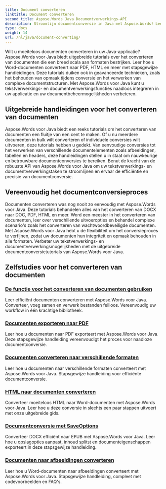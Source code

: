 ```yaml
---
title: Document converteren
linktitle: Document converteren
second_title: Aspose.Words Java Documentverwerkings-API
description: Stroomlijn documentconversie in Java met Aspose.Words! Leer uitgebreide handleidingen voor tekstverwerking en documentverwerking
type: docs
weight: 14
url: /nl/java/document-converting/
---
```


Wilt u moeiteloos documenten converteren in uw Java-applicatie? Aspose.Words voor Java biedt uitgebreide tutorials over het converteren van documenten die een breed scala aan formaten bestrijken. Leer hoe u Word-documenten converteert naar PDF, HTML en meer met stapsgewijze handleidingen. Deze tutorials duiken ook in geavanceerde technieken, zoals het behouden van opmaak tijdens conversie en het verwerken van complexe documentstructuren. Met Aspose.Words voor Java kunt u tekstverwerkings- en documentverwerkingsfuncties naadloos integreren in uw applicatie en uw documentbeheermogelijkheden verbeteren.

## Uitgebreide handleidingen voor het converteren van documenten

Aspose.Words voor Java biedt een reeks tutorials om het converteren van documenten een fluitje van een cent te maken. Of u nu meerdere documenten in bulk wilt converteren of individuele conversies wilt uitvoeren, deze tutorials hebben u gedekt. Van eenvoudige conversies tot het verwerken van verschillende documentelementen zoals afbeeldingen, tabellen en headers, deze handleidingen stellen u in staat om nauwkeurige en betrouwbare documentconversies te bereiken. Benut de kracht van de robuuste API van Aspose.Words voor Java om uw tekstverwerkings- en documentverwerkingstaken te stroomlijnen en ervaar de efficiëntie en precisie van documentconversie.

## Vereenvoudig het documentconversieproces

Documenten converteren was nog nooit zo eenvoudig met Aspose.Words voor Java. Deze tutorials behandelen alles van het converteren van DOCX naar DOC, PDF, HTML en meer. Word een meester in het converteren van documenten, leer over verschillende uitvoeropties en behandel complexe scenario's zoals het converteren van wachtwoordbeveiligde documenten. Met Aspose.Words voor Java hebt u de flexibiliteit om het conversieproces te verfijnen, zodat uw documenten hun integriteit en opmaak behouden in alle formaten. Verbeter uw tekstverwerkings- en documentverwerkingsmogelijkheden met de uitgebreide documentconversietutorials van Aspose.Words voor Java.

## Zelfstudies voor het converteren van documenten

### [De functie voor het converteren van documenten gebruiken](./using-document-converting/)
Leer efficiënt documenten converteren met Aspose.Words voor Java. Converteer, voeg samen en verwerk bestanden feilloos. Vereenvoudig uw workflow in één krachtige bibliotheek.
### [Documenten exporteren naar PDF](./exporting-documents-to-pdf/)
Leer hoe u documenten naar PDF exporteert met Aspose.Words voor Java. Deze stapsgewijze handleiding vereenvoudigt het proces voor naadloze documentconversie.
### [Documenten converteren naar verschillende formaten](./converting-documents-different-formats/)
Leer hoe u documenten naar verschillende formaten converteert met Aspose.Words voor Java. Stapsgewijze handleiding voor efficiënte documentconversie.
### [HTML naar documenten converteren](./converting-html-documents/)
Converteer moeiteloos HTML naar Word-documenten met Aspose.Words voor Java. Leer hoe u deze conversie in slechts een paar stappen uitvoert met onze uitgebreide gids.
### [Documentconversie met SaveOptions](./document-conversion-saveoptions/)
Converteer DOCX efficiënt naar EPUB met Aspose.Words voor Java. Leer hoe u opslagopties aanpast, inhoud splitst en documenteigenschappen exporteert in deze stapsgewijze handleiding.
### [Documenten naar afbeeldingen converteren](./converting-documents-images/)
Leer hoe u Word-documenten naar afbeeldingen converteert met Aspose.Words voor Java. Stapsgewijze handleiding, compleet met codevoorbeelden en FAQ's.
